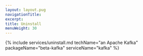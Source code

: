 ```yaml
---
layout: layout.pug
navigationTitle:
excerpt:
title: Uninstall
menuWeight: 30
---
```


{% include services/uninstall.md
    techName="an Apache Kafka"
    packageName="beta-kafka"
    serviceName="kafka" %}
